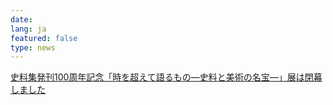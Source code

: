 ```yaml
---
date: 
lang: ja
featured: false
type: news
---
```

<a href="news-2007/100ex/hi_expo_index.html">史料集発刊100周年記念「時を超えて語るもの―史料と美術の名宝―」展は閉幕しました</a>
